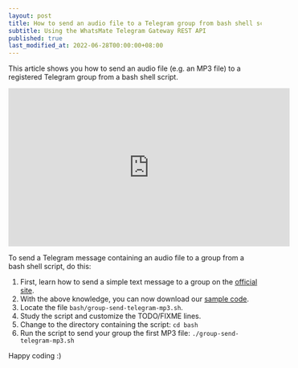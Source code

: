 ```yaml
---
layout: post
title: How to send an audio file to a Telegram group from bash shell script
subtitle: Using the WhatsMate Telegram Gateway REST API
published: true
last_modified_at: 2022-06-28T00:00:00+08:00
---
```


This article shows you how to send an audio file (e.g. an MP3 file) to a registered Telegram group from a bash shell script.

<iframe width="560" height="315" src="https://www.youtube.com/embed/-Za4mzBkQTE?rel=0&cc_load_policy=1" frameborder="0" allowfullscreen></iframe>

To send a Telegram message containing an audio file to a group from a bash shell script, do this:

1. First, learn how to send a simple text message to a group on the [official site](https://www.whatsmate.net/telegram-group-message-api.html).
2. With the above knowledge, you can now download our [sample code](https://github.com/whatsmate/telegram-demos/archive/master.zip).
3. Locate the file `bash/group-send-telegram-mp3.sh`.  <script src="https://gist.github.com/whatsmate/e204b7e3597418d80ae376c8bbfd6a82.js"></script>
4. Study the script and customize the TODO/FIXME lines.
5. Change to the directory containing the script: `cd bash`
6. Run the script to send your group the first MP3 file: `./group-send-telegram-mp3.sh`


Happy coding :) 


<br>
<script async src="//pagead2.googlesyndication.com/pagead/js/adsbygoogle.js"></script>
<ins class="adsbygoogle"
     style="display:inline-block;width:728px;height:90px"
     data-ad-client="ca-pub-7383487179928477"
     data-ad-slot="6959057004"></ins>
<script>
(adsbygoogle = window.adsbygoogle || []).push({});
</script>
<br>

